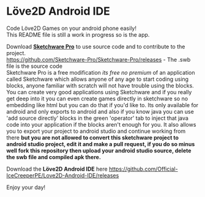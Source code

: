 # Löve2D Android IDE
Code Löve2D Games on your android phone easily!  
This README file is still a work in progress so is the app.

Download [**Sketchware Pro**](https://sketchware-pro.ga/) to use source code and to contribute to the project.  
https://github.com/Sketchware-Pro/Sketchware-Pro/releases - The .swb file is the source code  
Sketchware Pro is a free modification _its free no premium_ of an application called Sketchware which allows anyone of any age to start coding using blocks, anyone familiar with scratch will not have trouble using the blocks. You can create very good applications using Sketchware and if you really get deep into it you can even create games directly in sketchware so no embedding like html but you can do that if you'd like to. Its only available for android and only exports to android and also if you know java you can use 'add source directly' blocks in the green 'operator' tab to inject that java code into your application if the blocks aren't enough for you. It also allows you to export your project to android studio and continue working from there **but you are not allowed to convert this sketchware project to android studio project, edit it and make a pull request, if you do so minus well fork this repository then upload your android studio source, delete the swb file and compiled apk there.**  

Download the **Löve2D Android IDE** here 
https://github.com/Official-IceCreeperPE/Love2D-Android-IDE/releases

Enjoy your day!

